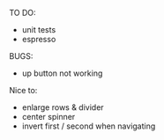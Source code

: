 
TO DO:

- unit tests
- espresso

BUGS:
- up button not working

Nice to:
- enlarge rows & divider
- center spinner
- invert first / second when navigating